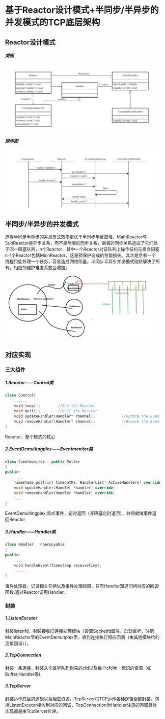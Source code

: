 # 基于Reactor设计模式+半同步/半异步的并发模式的TCP底层架构



## Reactor设计模式

##### 类图

![image-20221202104338628](assets/image-20221202104338628.png)

##### 顺序图

![image-20221202104408054](assets/image-20221202104408054.png)



## 半同步/半异步的并发模式

选择半同步半异步的并发模式效率更优于半同步半反应堆，MainReactor与SubReactor是异步关系，而不是后者的同步关系，后者的同步关系造成了它们处于同一阻塞队列，n个Reactor，其中一个Reactor对该队列上操作任何元素会阻塞n-1个Reactor包括MainReactor，这是锁保护造成的性能损失。其次是后者一个线程只能处理一个任务，容易造成网络阻塞。半同步半异步并发模式刚好解决了所有，相应的维护难度系数会增加。



![image-20221202104850310](assets/image-20221202104850310.png)



## 对应实现

### 三大组件

##### 1.Reactor——Control类

```cpp
class Control{
    ......
	void loop();        //Run the Reactor
    void quit();        //Quit the Reactor
    void updateHandler(Handler* channel);            //Update the EventHandler
    void removeHandler(Handler* channel);            //Remove the EventHandler
}
```

Reactor，整个模式的核心

##### 2.EventDemultingplex——Eventmonitor类

```cpp
class Eventmonitor : public Poller
{
public:
	....
    Timestamp poll(int timeoutMs, HandlerList* ActiveHandlers) override;        //Run the Demultiplex And Return the ActiveHandlers to Reactor (Override the Poller)
    void updateHandler(Handler *handler) override;                              //Called by Reactor.Creat the Handler in this EventDemultplex,the fd will be register on epoll tree
    void removeHandler(Handler *handler) override;                              //Called by Reactor.Delete the Handler in this EventDemultplex
    ....    
}

```

EventDemultingplex,监听事件，定时返回（非阻塞定时返回），并将就绪事件返回Reactor

##### 3.Handler——Handler类

```cpp
class Handler : noncopyable
{
public:
    ......
    void handleEvent(Timestamp receiveTime);  
    ......
}
```

事件处理器，记录相关句柄以及事件处理回调，只有Handler知道句柄对应的回调函数.通过Reactor调用Handler.



### 封装

##### 1.ListenExcutor

封装listenfd。封装接收IO连接处理模块（设置Socketfd属性，启动监听，注册MainReactor里的EventDemultplex里，收到连接执行相应回调（由其他模块给的连接回调））。

##### 2.TcpConnection

封装一条连接。封装从全监听队列得来的cfd以及每个cfd唯一标识的资源（如Buffer,Handler等).

##### 3.TcpServer

封装运作底层的逻辑以及相应资源，TcpServer将TCP运作各种逻辑全部封装，包括ListenExcutor接收到对应的回调，TcpConnection为Handler注册的回调具体实现都是由TcpServer传递。




